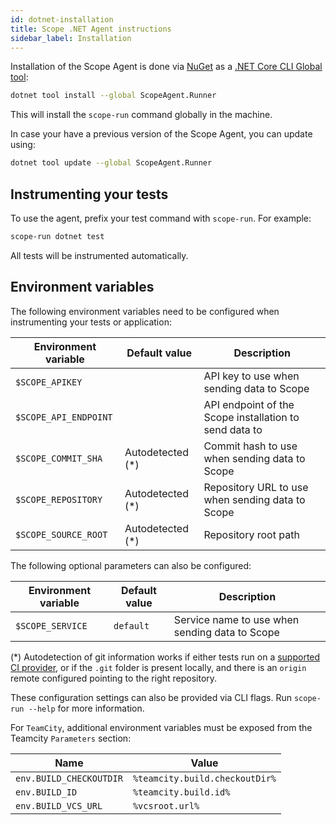 ```yaml
---
id: dotnet-installation
title: Scope .NET Agent instructions
sidebar_label: Installation
---
```


Installation of the Scope Agent is done via [NuGet](https://www.nuget.org/) as a [.NET Core CLI Global tool](https://docs.microsoft.com/en-us/dotnet/core/tools/global-tools):

```bash
dotnet tool install --global ScopeAgent.Runner
```

This will install the `scope-run` command globally in the machine.

In case your have a previous version of the Scope Agent, you can update using:

```bash
dotnet tool update --global ScopeAgent.Runner
```

## Instrumenting your tests

To use the agent, prefix your test command with `scope-run`. For example:

```bash
scope-run dotnet test
```

All tests will be instrumented automatically.

## Environment variables

The following environment variables need to be configured when instrumenting your tests or application:

| Environment variable  | Default value    | Description                                            |
|-----------------------|------------------|--------------------------------------------------------|
| `$SCOPE_APIKEY`       |                  | API key to use when sending data to Scope              |
| `$SCOPE_API_ENDPOINT` |                  | API endpoint of the Scope installation to send data to |
| `$SCOPE_COMMIT_SHA`   | Autodetected (*) | Commit hash to use when sending data to Scope          |
| `$SCOPE_REPOSITORY`   | Autodetected (*) | Repository URL to use when sending data to Scope       |
| `$SCOPE_SOURCE_ROOT`  | Autodetected (*) | Repository root path                                   |

The following optional parameters can also be configured:

| Environment variable | Default value    | Description                                      |
|----------------------|------------------|--------------------------------------------------|
| `$SCOPE_SERVICE`     | `default`        | Service name to use when sending data to Scope   |

(*) Autodetection of git information works if either tests run on a [supported CI provider](dotnet-compatibility.md#ci-providers),
or if the `.git` folder is present locally, and there is an `origin` remote configured pointing to the right repository.

These configuration settings can also be provided via CLI flags. Run `scope-run --help` for more information.

For `TeamCity`, additional environment variables must be exposed from the Teamcity `Parameters` section:

|          Name           |            Value               |
|-------------------------|--------------------------------|
| `env.BUILD_CHECKOUTDIR` | `%teamcity.build.checkoutDir%` |
| `env.BUILD_ID`          | `%teamcity.build.id%`          |
| `env.BUILD_VCS_URL`     | `%vcsroot.url%`                |